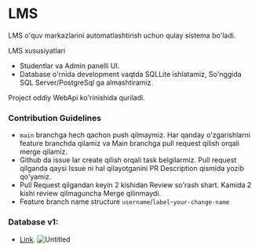 # LMS

LMS o'quv markazlarini automatlashtirish uchun qulay sistema bo'ladi.

LMS xususiyatlari
- Studentlar va Admin panelli UI.
- Database o'rnida development vaqtda SQLLite ishlatamiz, So'nggida SQL Server/PostgreSql ga almashtiramiz. 

Project oddiy WebApi ko'rinishida quriladi.

### Contribution Guidelines
- `main` branchga hech qachon push qilmaymiz. Har qanday o'zgarishlarni feature branchda qilamiz va Main branchga pull request qilish orqali merge qilamiz.
- Github da issue lar create qilish orqali task belgilarmiz. Pull request qilganda qaysi Issue ni hal qilayotganini PR Description qismida yozib qo'yamiz.
- Pull Request qilgandan keyin 2 kishidan Review so'rash shart. Kamida 2 kishi review qilmaguncha Merge qilinmaydi.
- Feature branch name structure `username`/`label`-`your-change-name`

### Database v1: 
- [Link](https://dbdiagram.io/d/653bacedffbf5169f096a3d0).
![Untitled](https://github.com/Lazies-Team/LMS/assets/107931170/301cd377-eedc-4378-ac1b-2de72ebabeee)

